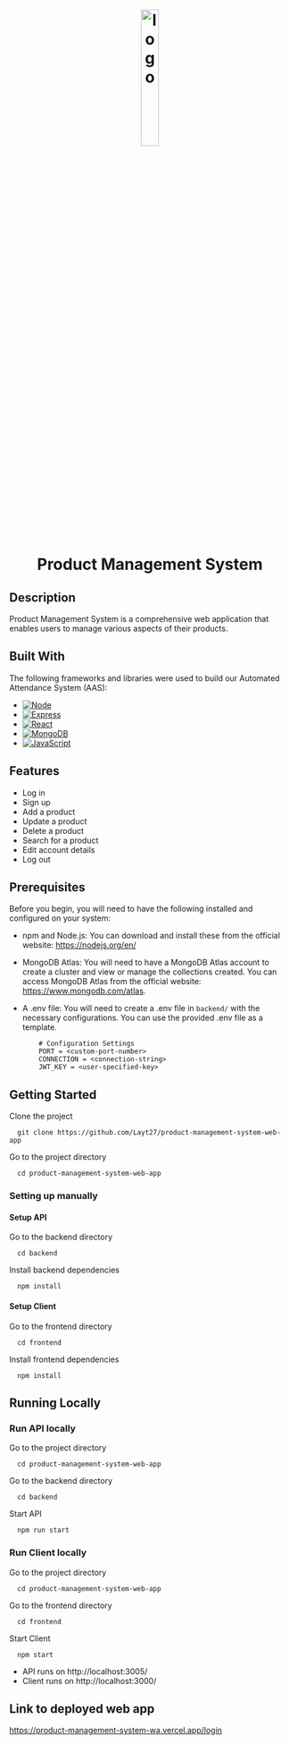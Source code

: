 <h1 align="center">
  <img src="https://github.com/Layt27/product-management-system-web-app/assets/122161035/d67e340f-11ff-4043-abbe-26f1ff90b4b9" alt="logo" width="25%" height="25%">
  <br>
  Product Management System
</h1>

## Description

Product Management System is a comprehensive web application that enables users to manage various aspects of their products.


## Built With

The following frameworks and libraries were used to build our Automated Attendance System (AAS):

* [![Node][Node.js]][Node-url]
* [![Express][Express.js]][Express-url]
* [![React][React.js]][React-url]
* [![MongoDB][MongoDB]][MongoDB-url]
* [![JavaScript][JavaScript]][JavaScript-url]



[Node.js]: https://img.shields.io/badge/node.js-6DA55F?style=for-the-badge&logo=node.js&logoColor=white
[Node-url]: https://nodejs.org/en
[Express.js]: https://img.shields.io/badge/express.js-%23404d59.svg?style=for-the-badge&logo=express&logoColor=%2361DAFB
[Express-url]: https://expressjs.com/
[React.js]: https://img.shields.io/badge/React-000000?style=for-the-badge&logo=react&logoColor=61DAFB
[React-url]: https://reactjs.org/
[MongoDB]: https://img.shields.io/badge/MongoDB-%234ea94b.svg?style=for-the-badge&logo=mongodb&logoColor=white
[MongoDB-url]: https://www.mongodb.com/
[JavaScript]: https://img.shields.io/badge/javascript-%23323330.svg?style=for-the-badge&logo=javascript&logoColor=%23F7DF1E
[JavaScript-url]: https://developer.mozilla.org/en-US/docs/Web/JavaScript

## Features

- Log in
- Sign up
- Add a product
- Update a product
- Delete a product
- Search for a product
- Edit account details
- Log out



## Prerequisites
Before you begin, you will need to have the following installed and configured on your system:

* npm and Node.js: You can download and install these from the official website: https://nodejs.org/en/
* MongoDB Atlas: You will need to have a MongoDB Atlas account to create a cluster and view or manage the collections created. You can access MongoDB Atlas from the official website: https://www.mongodb.com/atlas.
* A .env file: You will need to create a .env file in `backend/` with the necessary configurations. You can use the provided .env file as a template.

    ```.env
        # Configuration Settings
        PORT = <custom-port-number>
        CONNECTION = <connection-string>
        JWT_KEY = <user-specified-key>
    ```
## Getting Started

Clone the project

```shell
  git clone https://github.com/Layt27/product-management-system-web-app
```

Go to the project directory

```shell
  cd product-management-system-web-app
```



### Setting up manually

#### Setup API
Go to the backend directory

```shell
  cd backend
```

Install backend dependencies

```shell
  npm install
```

#### Setup Client
Go to the frontend directory
```shell
  cd frontend
```

Install frontend dependencies 
```shell
  npm install
```

## Running Locally

### Run API locally
Go to the project directory

```shell
  cd product-management-system-web-app
```

Go to the backend directory

```shell
  cd backend
```

Start API

```shell
  npm run start
```

### Run Client locally
Go to the project directory

```shell
  cd product-management-system-web-app
```

Go to the frontend directory

```shell
  cd frontend
```

Start Client

```shell
  npm start
```

* API runs on http://localhost:3005/
* Client runs on http://localhost:3000/

## Link to deployed web app
https://product-management-system-wa.vercel.app/login
